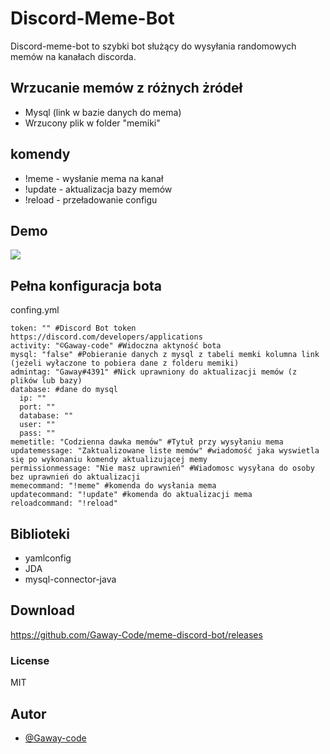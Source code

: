 
# Discord-Meme-Bot

Discord-meme-bot to szybki bot służący do wysyłania randomowych memów na kanałach discorda.

## Wrzucanie memów z różnych żródeł
- Mysql (link  w bazie danych do mema)
- Wrzucony plik w folder "memiki"
## komendy
- !meme - wysłanie mema na kanał
- !update - aktualizacja bazy memów
- !reload - przeładowanie configu

## Demo

![](https://i.gyazo.com/62bd0bbd1cba2f17df8961bf58dc8eda.gif)

## Pełna konfiguracja bota
confing.yml
```
token: "" #Discord Bot token https://discord.com/developers/applications
activity: "©Gaway-code" #Widoczna aktyność bota
mysql: "false" #Pobieranie danych z mysql z tabeli memki kolumna link (jeżeli wyłaczone to pobiera dane z folderu memiki)
admintag: "Gaway#4391" #Nick uprawniony do aktualizacji memów (z plików lub bazy)
database: #dane do mysql
  ip: ""
  port: ""
  database: ""
  user: ""
  pass: ""
memetitle: "Codzienna dawka memów" #Tytuł przy wysyłaniu mema
updatemessage: "Zaktualizowane liste memów" #wiadomość jaka wyswietla się po wykonaniu komendy aktualizującej memy
permissionmessage: "Nie masz uprawnień" #Wiadomosc wysyłana do osoby bez uprawnień do aktualizacji
memecommand: "!meme" #komenda do wysłania mema
updatecommand: "!update" #komenda do aktualizacji mema
reloadcommand: "!reload"
```
## Biblioteki
- yamlconfig
- JDA
- mysql-connector-java
## Download
https://github.com/Gaway-Code/meme-discord-bot/releases
### License
MIT
## Autor

- [@Gaway-code](https://github.com/Gaway-Code)

